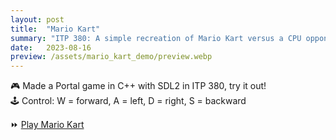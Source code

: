 ```yaml
---
layout: post
title:  "Mario Kart"
summary: "ITP 380: A simple recreation of Mario Kart versus a CPU opponent"
date:   2023-08-16
preview: /assets/mario_kart_demo/preview.webp
---
```


🎮 Made a Portal game in C++ with SDL2 in ITP 380, try it out!\
🕹️ Control: W = forward, A = left, D = right, S = backward

⏩ [Play Mario Kart](/assets/mario_kart_demo/Lab08.html)